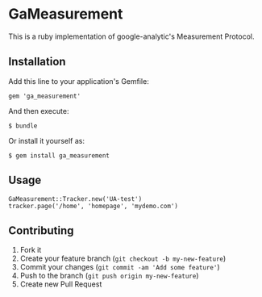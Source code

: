 # GaMeasurement

This is a ruby implementation of google-analytic's Measurement Protocol.

## Installation

Add this line to your application's Gemfile:

    gem 'ga_measurement'

And then execute:

    $ bundle

Or install it yourself as:

    $ gem install ga_measurement

## Usage

    GaMeasurement::Tracker.new('UA-test')
    tracker.page('/home', 'homepage', 'mydemo.com')

## Contributing

1. Fork it
2. Create your feature branch (`git checkout -b my-new-feature`)
3. Commit your changes (`git commit -am 'Add some feature'`)
4. Push to the branch (`git push origin my-new-feature`)
5. Create new Pull Request

